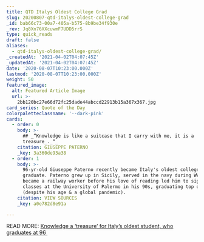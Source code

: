 ```yaml
---
title: QTD Italys Oldest College Grad
slug: 20200807-qtd-italys-oldest-college-grad
_id: bab66c73-00a7-405a-b575-8b9be34f930e
_rev: Jq8Xn76XXcuwmF7UDD5rrS
type: quick_reads
draft: false
aliases:
  - qtd-italys-oldest-college-grad/
_createdAt: '2021-04-02T04:07:45Z'
_updatedAt: '2021-04-02T04:07:45Z'
date: '2020-08-07T10:23:00.000Z'
lastmod: '2020-08-07T10:23:00.000Z'
weight: 50
featured_image:
  alt: Featured Article Image
  url: >-
    2bb120bc27e66d72fc25dade44abccd22913b15a367x367.jpg
card_series: Quote of the Day
colorpaletteclassname: '--dark-pink'
cards:
  - order: 0
    body: >-
      ## _“Knowledge is like a suitcase that I carry with me, it is a
      treasure_._“_
    citation: GIUSEPPE PATERNO
    _key: 3a360de93a38
  - order: 1
    body: >-
      96-yr-old Giuseppe Paterno recently became Italy's oldest college
      graduate. Paterno grew up in Sicily, served in the navy during WWII, and
      became a railway worker before his love of reading led him to sign up for
      classes at the University of Palermo in his 90s, graduating top of class
      (despite his age & a global pandemic).
    citation: VIEW SOURCES
    _key: a0e782d8e91a

---
```

READ MORE: [Knowledge a ‘treasure’ for Italy’s oldest student, who graduates at 96 ](https://www.reuters.com/article/us-italy-oldest-student-widerimage/knowledge-a-treasure-for-italys-oldest-student-who-graduates-at-96-idUSKCN24W192)